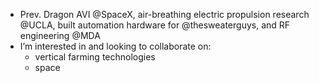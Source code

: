 - Prev. Dragon AVI @SpaceX, air-breathing electric propulsion research @UCLA, built automation hardware for @thesweaterguys, and RF engineering @MDA 
- I’m interested in and looking to collaborate on:
  - vertical farming technologies
  - space

<!---
Vasily-Piccone/Vasily-Piccone is a ✨ special ✨ repository because its `README.md` (this file) appears on your GitHub profile.
You can click the Preview link to take a look at your changes.
--->
